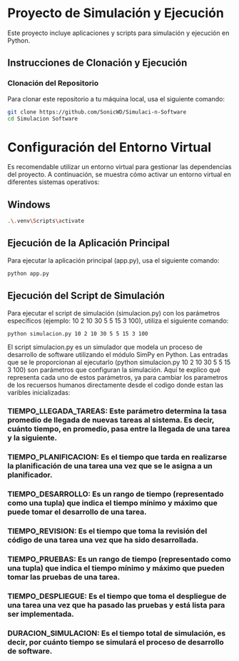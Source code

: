 # Proyecto de Simulación y Ejecución

Este proyecto incluye aplicaciones y scripts para simulación y ejecución en Python.

## Instrucciones de Clonación y Ejecución

### Clonación del Repositorio

Para clonar este repositorio a tu máquina local, usa el siguiente comando:

```bash
git clone https://github.com/SonicWD/Simulaci-n-Software
cd Simulacion Software
```
# Configuración del Entorno Virtual

Es recomendable utilizar un entorno virtual para gestionar las dependencias del proyecto. A continuación, se muestra cómo activar un entorno virtual en diferentes sistemas operativos:

## Windows

```bash
.\.venv\Scripts\activate
```
## Ejecución de la Aplicación Principal
Para ejecutar la aplicación principal (app.py), usa el siguiente comando:

```bash
python app.py
```
## Ejecución del Script de Simulación
Para ejecutar el script de simulación (simulacion.py) con los parámetros específicos (ejemplo: 10 2 10 30 5 5 15 3 100), utiliza el siguiente comando:

```bash
python simulacion.py 10 2 10 30 5 5 15 3 100
```
El script simulacion.py es un simulador que modela un proceso de desarrollo de software utilizando el módulo SimPy en Python. Las entradas que se le proporcionan al ejecutarlo (python simulacion.py 10 2 10 30 5 5 15 3 100) son parámetros que configuran la simulación. Aquí te explico qué representa cada uno de estos parámetros, ya para cambiar los parametros de los recuersos humanos directamente desde el codigo donde estan las varibles inicializadas:

### TIEMPO_LLEGADA_TAREAS: Este parámetro determina la tasa promedio de llegada de nuevas tareas al sistema. Es decir, cuánto tiempo, en promedio, pasa entre la llegada de una tarea y la siguiente.

### TIEMPO_PLANIFICACION: Es el tiempo que tarda en realizarse la planificación de una tarea una vez que se le asigna a un planificador.

### TIEMPO_DESARROLLO: Es un rango de tiempo (representado como una tupla) que indica el tiempo mínimo y máximo que puede tomar el desarrollo de una tarea.

### TIEMPO_REVISION: Es el tiempo que toma la revisión del código de una tarea una vez que ha sido desarrollada.

### TIEMPO_PRUEBAS: Es un rango de tiempo (representado como una tupla) que indica el tiempo mínimo y máximo que pueden tomar las pruebas de una tarea.

### TIEMPO_DESPLIEGUE: Es el tiempo que toma el despliegue de una tarea una vez que ha pasado las pruebas y está lista para ser implementada.

### DURACION_SIMULACION: Es el tiempo total de simulación, es decir, por cuánto tiempo se simulará el proceso de desarrollo de software.
